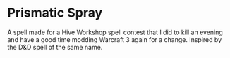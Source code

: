 # Prismatic Spray

A spell made for a Hive Workshop spell contest that I did to kill an evening
and have a good time modding Warcraft 3 again for a change. Inspired by the
D&D spell of the same name.
